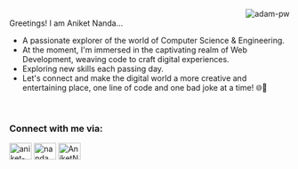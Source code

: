 <p><img align="right" src="https://github.com/Adam-pw/Adam-pw/blob/main/animation_500_kxa883sd.gif" alt="adam-pw" /></p>

<br>
Greetings! I am Aniket Nanda... 

* A passionate explorer of the world of Computer Science & Engineering.
* At the moment, I'm immersed in the captivating realm of Web Development, weaving code to craft digital experiences.
* Exploring new skills each passing day.
* Let's connect and make the digital world a more creative and entertaining place, one line of code and one bad joke at a time! 🌐🤪

<br>

<h3 align="left">Connect with me via:</h3>
<p align="left">
  <a href="https://www.linkedin.com/in/aniket-nanda-94678920a/" target="blank"><img align="center"
      src="https://raw.githubusercontent.com/rahuldkjain/github-profile-readme-generator/master/src/images/icons/Social/linked-in-alt.svg"
      alt="aniket-nanda-94678920a" height="30" width="40" /></a>
  <a href="https://instagram.com/nanda.aniket" target="blank"><img align="center"
      src="https://raw.githubusercontent.com/rahuldkjain/github-profile-readme-generator/master/src/images/icons/Social/instagram.svg"
      alt="nanda.aniket" height="30" width="40" /></a>
 <a href="https://twitter.com/AniketNanda14" target="blank"><img align="center"
      src="https://raw.githubusercontent.com/rahuldkjain/github-profile-readme-generator/master/src/images/icons/Social/twitter.svg"
      alt="AniketNanda14" height="30" width="40" /></a>
</p>
